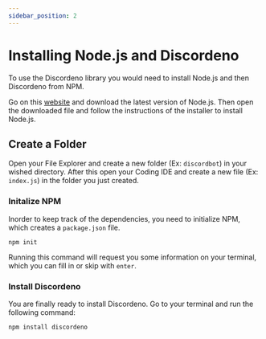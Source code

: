 ```yaml
---
sidebar_position: 2
---
```


# Installing Node.js and Discordeno
To use the Discordeno library you would need to install Node.js and then Discordeno from NPM.

Go on this [website](https://nodejs.org/en/) and download the latest version of Node.js.
Then open the downloaded file and follow the instructions of the installer to install Node.js.

## Create a Folder
Open your File Explorer and create a new folder (Ex: `discordbot`) in your wished directory.
After this open your Coding IDE and create a new file (Ex: `index.js`) in the folder you just created.

### Initalize NPM
Inorder to keep track of the dependencies, you need to initialize NPM, which creates a `package.json` file.
```cli
npm init
```
Running this command will request you some information on your terminal, which you can fill in or skip with `enter`.

### Install Discordeno
You are finally ready to install Discordeno. Go to your terminal and run the following command:
```cli
npm install discordeno
```




